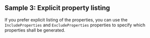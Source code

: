 ## Sample 3: Explicit property listing

If you prefer explicit listing of the properties, you can use the `IncludeProperties` and `ExcludeProperties` properties to specify which properties shall be generated.